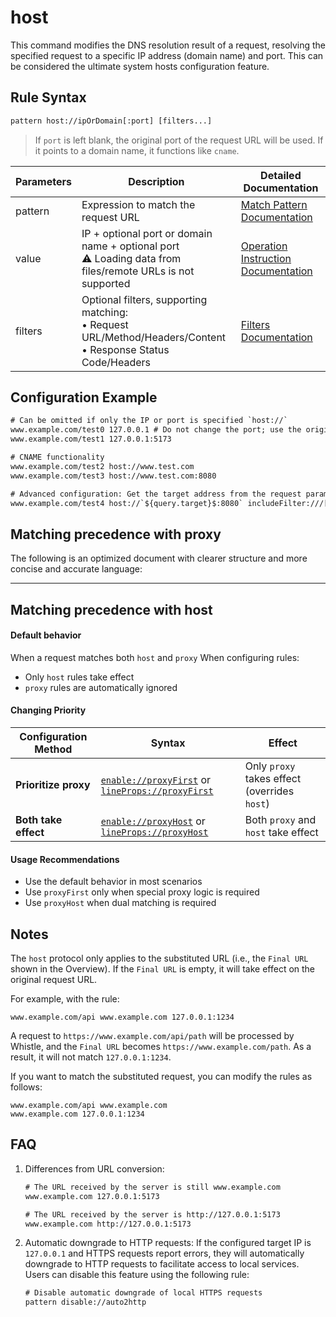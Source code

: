 # host
This command modifies the DNS resolution result of a request, resolving the specified request to a specific IP address (domain name) and port. This can be considered the ultimate system hosts configuration feature.

## Rule Syntax
``` txt
pattern host://ipOrDomain[:port] [filters...]
```
> If `port` is left blank, the original port of the request URL will be used. If it points to a domain name, it functions like `cname`.

| Parameters | Description | Detailed Documentation |
| ------- | ------------------------------------------------------------ | ------------------------- |
| pattern | Expression to match the request URL | [Match Pattern Documentation](./pattern) |
| value | IP + optional port or domain name + optional port<br/>⚠️ Loading data from files/remote URLs is not supported | [Operation Instruction Documentation](./operation) |
| filters | Optional filters, supporting matching:<br/>• Request URL/Method/Headers/Content<br/>• Response Status Code/Headers | [Filters Documentation](./filters) |

## Configuration Example
``` txt
# Can be omitted if only the IP or port is specified `host://`
www.example.com/test0 127.0.0.1 # Do not change the port; use the original port in the request URL.
www.example.com/test1 127.0.0.1:5173

# CNAME functionality
www.example.com/test2 host://www.test.com
www.example.com/test3 host://www.test.com:8080

# Advanced configuration: Get the target address from the request parameters. IncludeFilter ensures the parameter exists.
www.example.com/test4 host://`${query.target}$:8080` includeFilter:///[?&]target=[\w-]+/i
```
## Matching precedence with proxy
The following is an optimized document with clearer structure and more concise and accurate language:

---

## Matching precedence with host

#### Default behavior

When a request matches both `host` and `proxy` When configuring rules:
- Only `host` rules take effect
- `proxy` rules are automatically ignored

#### Changing Priority
| Configuration Method | Syntax | Effect |
|--------|------|------|
| **Prioritize proxy** | [`enable://proxyFirst`](./enable) or [`lineProps://proxyFirst`](./lineProps) | Only `proxy` takes effect (overrides `host`) |
| **Both take effect** | [`enable://proxyHost`](./enable) or [`lineProps://proxyHost`](./lineProps) | Both `proxy` and `host` take effect |

#### Usage Recommendations
- Use the default behavior in most scenarios
- Use `proxyFirst` only when special proxy logic is required
- Use `proxyHost` when dual matching is required

## Notes

The `host` protocol only applies to the substituted URL (i.e., the `Final URL` shown in the Overview). If the `Final URL` is empty, it will take effect on the original request URL.  

For example, with the rule:  
```  
www.example.com/api www.example.com 127.0.0.1:1234  
```  
A request to `https://www.example.com/api/path` will be processed by Whistle, and the `Final URL` becomes `https://www.example.com/path`. As a result, it will not match `127.0.0.1:1234`.  

If you want to match the substituted request, you can modify the rules as follows:  
```  
www.example.com/api www.example.com  
www.example.com 127.0.0.1:1234  
```

## FAQ
1. Differences from URL conversion:
    ``` txt
    # The URL received by the server is still www.example.com
    www.example.com 127.0.0.1:5173

    # The URL received by the server is http://127.0.0.1:5173
    www.example.com http://127.0.0.1:5173
    ```
2. Automatic downgrade to HTTP requests: If the configured target IP is `127.0.0.1` and HTTPS requests report errors, they will automatically downgrade to HTTP requests to facilitate access to local services. Users can disable this feature using the following rule:
    ``` txt
    # Disable automatic downgrade of local HTTPS requests
    pattern disable://auto2http
    ```
